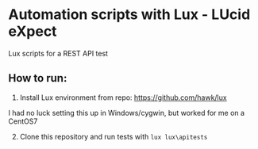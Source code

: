# Automation scripts with Lux - LUcid eXpect

Lux scripts for a REST API test

## How to run:
 1. Install Lux environment from repo: https://github.com/hawk/lux

I had no luck setting this up in Windows/cygwin, but worked for me on a CentOS7

 2. Clone this repository and run tests with `lux lux\apitests`
